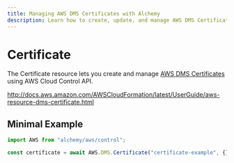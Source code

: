 ```yaml
---
title: Managing AWS DMS Certificates with Alchemy
description: Learn how to create, update, and manage AWS DMS Certificates using Alchemy Cloud Control.
---
```


# Certificate

The Certificate resource lets you create and manage [AWS DMS Certificates](https://docs.aws.amazon.com/dms/latest/userguide/) using AWS Cloud Control API.

http://docs.aws.amazon.com/AWSCloudFormation/latest/UserGuide/aws-resource-dms-certificate.html

## Minimal Example

```ts
import AWS from "alchemy/aws/control";

const certificate = await AWS.DMS.Certificate("certificate-example", {});
```

